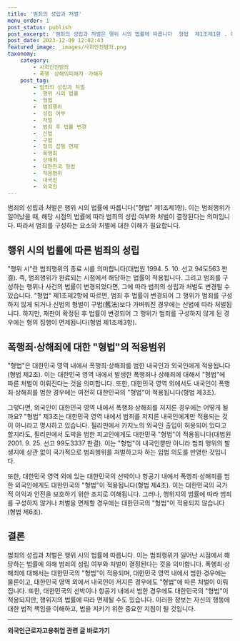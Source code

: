 ```yaml
---
title: '범죄의 성립과 처벌'
menu_order: 1
post_status: publish
post_excerpt: '범죄의 성립과 처벌은 행위 시의 법률에 따릅니다  형법  제1조제1항 . 이는 범죄행위가 일어났을 때, 해당 시점의 법률에 따라 범죄의 성립 여부와 처벌이 결정된다는 의미입니다. 따라서 범죄를 구성하는 요소와 처벌에 대한 이해가 필요합니다.'
post_date: 2023-12-09 12:02:43
featured_image: _images/사회안전범죄.png
taxonomy:
    category:
        - 사회안전범죄
        - 폭행ㆍ상해의피해자ㆍ가해자
    post_tag:
        - 범죄의 성립과 처벌
        -  행위 시의 법률
        -  형법
        -  범죄행위
        -  성립 여부
        -  처벌
        -  범죄 후 법률 변경
        -  신법
        -  구법
        -  형의 집행 면제
        -  폭행죄
        -  상해죄
        -  대한민국 형법
        -  적용범위
        -  내국인
        -  외국인
---
```



범죄의 성립과 처벌은 행위 시의 법률에 따릅니다("형법" 제1조제1항). 이는 범죄행위가 일어났을 때, 해당 시점의 법률에 따라 범죄의 성립 여부와 처벌이 결정된다는 의미입니다. 따라서 범죄를 구성하는 요소와 처벌에 대한 이해가 필요합니다.

## 행위 시의 법률에 따른 범죄의 성립

"행위 시"란 범죄행위의 종료 시를 의미합니다(대법원 1994. 5. 10. 선고 94도563 판결). 즉, 범죄행위가 완료되는 시점에서 해당하는 법률이 적용됩니다. 그리고 범죄를 구성하는 행위나 사건의 법률이 변경되었다면, 그에 따라 범죄의 성립과 처벌도 변경될 수 있습니다. "형법" 제1조제2항에 따르면, 범죄 후 법률이 변경되어 그 행위가 범죄를 구성하지 않게 되거나 신법의 형벌이 구법(舊法)보다 가벼워진 경우에는 신법에 따라 처벌됩니다. 하지만, 재판이 확정된 후 법률이 변경되어 그 행위가 범죄를 구성하지 않게 된 경우에는 형의 집행이 면제됩니다(형법 제1조제3항).

## 폭행죄·상해죄에 대한 "형법"의 적용범위

"형법"은 대한민국 영역 내에서 폭행죄·상해죄를 범한 내국인과 외국인에게 적용됩니다(형법 제2조). 이는 대한민국 영역 내에서 발생한 폭행죄나 상해죄에 대해서 "형법"에 따른 처벌이 이뤄진다는 것을 의미합니다. 또한, 대한민국 영역 외에서도 내국인이 폭행죄·상해죄를 범한 경우에는 여전히 대한민국의 "형법"이 적용됩니다(형법 제3조).

그렇다면, 외국인이 대한민국 영역 내에서 폭행죄·상해죄를 저지른 경우에는 어떻게 될까요? "형법" 제3조는 대한민국 영역 내에서 범죄를 저지른 내국인에게만 적용되는 것이 아니라고 명시하고 있습니다. 필리핀에서 카지노의 외국인 출입이 허용되어 있다고 할지라도, 필리핀에서 도박을 범한 피고인에게도 대한민국 "형법"이 적용됩니다(대법원 2001. 9. 25. 선고 99도3337 판결). 이는 "형법"이 내국인뿐만 아니라 범죄 행위의 발생지에 상관 없이 국가적으로 범죄행위를 처벌하고자 하는 입법 의도를 반영한 것입니다.

또한, 대한민국 영역 외에 있는 대한민국의 선박이나 항공기 내에서 폭행죄·상해죄를 범한 외국인에게도 대한민국의 "형법"이 적용됩니다(형법 제4조). 이는 대한민국의 국가적 이익과 안전을 보호하기 위한 조치로 이해됩니다. 그러나, 행위지의 법률에 따라 범죄를 구성하지 않거나 처벌을 면제할 경우에는 대한민국의 "형법"이 적용되지 않습니다(형법 제6조).

## 결론

범죄의 성립과 처벌은 행위 시의 법률에 따릅니다. 이는 범죄행위가 일어난 시점에서 해당하는 법률에 의해 범죄의 성립 여부와 처벌이 결정된다는 것을 의미합니다. 폭행죄·상해죄에 대해서는 대한민국의 "형법"이 적용되며, 대한민국 영역 내에서 범한 경우에는 물론이고, 대한민국 영역 외에서 내국인이 저지른 경우에도 "형법"에 따른 처벌이 이뤄집니다. 또한, 대한민국의 선박이나 항공기 내에서 범한 경우에도 대한민국의 "형법"이 적용되지만, 행위지의 법률에 따라 면제될 수도 있습니다. 이러한 정보는 자신의 행동에 대한 법적 책임을 이해하고, 법을 지키기 위한 중요한 지침이 될 것입니다.
<!-- wp:separator -->
<hr class="wp-block-separator has-alpha-channel-opacity"/>
<!-- /wp:separator -->

<!-- wp:group {"backgroundColor":"base","layout":{"type":"constrained"}} -->
<div class="wp-block-group has-base-background-color has-background"><!-- wp:paragraph {"align":"center","fontSize":"medium"} -->
<p class="has-text-align-center has-large-font-size"><strong>외국인근로자고용취업 관련 글 바로가기</strong></p>
<!-- /wp:paragraph -->


<!-- wp:latest-posts
{"categories":[{"id":10884,"count":19,"description":"","link":"https://uknowlaw.com/category/%ec%99%b8%ea%b5%ad%ec%9d%b8%ea%b7%bc%eb%a1%9c%ec%9e%90%ea%b3%a0%ec%9a%a9%ec%b7%a8%ec%97%85/","name":"외국인근로자고용취업","slug":"외국인근로자고용취업","taxonomy":"category","parent":0,"meta":[],"_links":{"self":[{"href":"https://uknowlaw.com/wp-json/wp/v2/categories/10884"}],"collection":[{"href":"https://uknowlaw.com/wp-json/wp/v2/categories"}],"about":[{"href":"https://uknowlaw.com/wp-json/wp/v2/taxonomies/category"}],"wp:post_type":[{"href":"https://uknowlaw.com/wp-json/wp/v2/posts?categories=10884"}],"curies":[{"name":"wp","href":"https://api.w.org/{rel}","templated":true}]}}],"postsToShow":100,"excerptLength":28,"postLayout":"grid","columns":2,"featuredImageAlign":"left","featuredImageSizeSlug":"large","fontSize":"small"} /--></div>
<!-- /wp:group -->